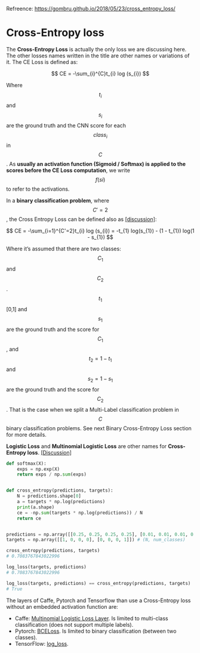 Refreence: https://gombru.github.io/2018/05/23/cross_entropy_loss/

# Cross-Entropy loss

The **Cross-Entropy Loss** is actually the only loss we are discussing here. The other losses names written in the title are other names or variations of it. The CE Loss is defined as:

$$
CE = -\sum_{i}^{C}t_{i} log (s_{i})
$$

Where $$t_i$$ and $$s_i$$ are the ground truth and the CNN score for each $$class_i$$ in $$C$$. As **usually an activation function (Sigmoid / Softmax) is applied to the scores before the CE Loss computation**, we write $$f(si)$$ to refer to the activations.

In a **binary classification problem**, where $$C'=2$$, the Cross Entropy Loss can be defined also as [[discussion]](https://datascience.stackexchange.com/questions/9302/the-cross-entropy-error-function-in-neural-networks):

$$
CE = -\sum_{i=1}^{C'=2}t_{i} log (s_{i}) = -t_{1} log(s_{1}) - (1 - t_{1}) log(1 - s_{1})
$$

Where it’s assumed that there are two classes: $$C_1$$ and $$C_2$$. $$t_1$$ [0,1] and $$s_1$$ are the ground truth and the score for $$C_1$$, and $$t_2=1-t_1$$ and $$s_2=1-s_1$$ are the ground truth and the score for $$C_2$$. That is the case when we split a Multi-Label classification problem in $$C$$ binary classification problems. See next Binary Cross-Entropy Loss section for more details.

**Logistic Loss** and **Multinomial Logistic Loss** are other names for **Cross-Entropy loss**. [[Discussion]](https://stats.stackexchange.com/questions/166958/multinomial-logistic-loss-vs-cross-entropy-vs-square-error/172790)

```python
def softmax(X):
    exps = np.exp(X)
    return exps / np.sum(exps)


def cross_entropy(predictions, targets):
    N = predictions.shape[0]
    a = targets * np.log(predictions)
    print(a.shape)
    ce = -np.sum(targets * np.log(predictions)) / N
    return ce


predictions = np.array([[0.25, 0.25, 0.25, 0.25], [0.01, 0.01, 0.01, 0.97]]) # (N, num_classes)
targets = np.array([[1, 0, 0, 0], [0, 0, 0, 1]]) # (N, num_classes)

cross_entropy(predictions, targets)
# 0.7083767843022996

log_loss(targets, predictions)
# 0.7083767843022996

log_loss(targets, predictions) == cross_entropy(predictions, targets)
# True
```

The layers of Caffe, Pytorch and Tensorflow than use a Cross-Entropy loss without an embedded activation function are:

- Caffe: [Multinomial Logistic Loss Layer](http://caffe.berkeleyvision.org/tutorial/layers/multinomiallogisticloss.html). Is limited to multi-class classification (does not support multiple labels).
- Pytorch: [BCELoss](https://pytorch.org/docs/master/nn.html#bceloss). Is limited to binary classification (between two classes).
- TensorFlow: [log_loss](https://www.tensorflow.org/api_docs/python/tf/losses/log_loss).
